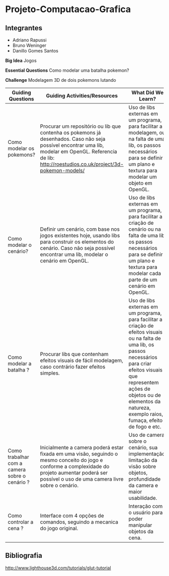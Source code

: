 # Projeto-Computacao-Grafica

Integrantes
-----------
+ Adriano Rapussi
+ Bruno Weninger
+ Danillo Gomes Santos

**Big Idea** Jogos

**Essential Questions** Como modelar uma batalha pokemon?

**Challenge** Modelagem 3D de dois pokemons lutando


|Guiding Questions| Guiding Activities/Resources | What Did We Learn? |
| --------------- | ---------------------------- | ------------------ |
|Como modelar os pokemons? | Procurar um repositório ou lib que contenha os pokemons já desenhados. Caso não seja possível encontrar uma lib, modelar em OpenGL. Referencia de lib: http://roestudios.co.uk/project/3d-pokemon-models/ | Uso de libs externas em um programa, para facilitar a modelagem, ou na falta de uma lib, os passos necessários para se definir um plano e textura para modelar um objeto em OpenGL. |
| Como modelar o cenário? | Definir um cenário, com base nos jogos existentes hoje, usando libs para construir os elementos do cenário. Caso não seja possível encontrar uma lib, modelar o cenário em OpenGL. | Uso de libs externas em um programa, para facilitar a criação de cenário ou na falta de uma lib, os passos necessários para se definir um plano e textura para modelar cada parte de um cenário em OpenGL. |
| Como modelar a batalha ? | Procurar libs que contenham efeitos visuais de fácil modelagem, caso contrário fazer efeitos simples. | Uso de libs externas em um programa, para facilitar a criação de efeitos visuais ou na falta de uma lib, os passos necessários para criar efeitos visuais que representem ações de objetos ou de elementos da natureza, exemplo raios, fumaça, efeito de fogo e etc. |
| Como trabalhar com a camera sobre o cenário ? | Inicialmente a camera poderá estar fixada em uma visão, seguindo o mesmo conceito do jogo e conforme a complexidade do projeto aumentar poderá ser possível o uso de uma camera livre sobre o cenário. | Uso de camera sobre o cenário, sua implementação, limitação da visão sobre objetos, profundidade da camera e maior usabilidade.
| Como controlar a cena ? | Interface com 4 opções de comandos, seguindo a mecanica do jogo original. | Interação com o usuário para poder manipular objetos da cena.|

## Bibliografia
http://www.lighthouse3d.com/tutorials/glut-tutorial